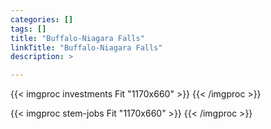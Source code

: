 ```yaml
---
categories: []
tags: []
title: "Buffalo-Niagara Falls"
linkTitle: "Buffalo-Niagara Falls"
description: >

---
```


{{< imgproc investments Fit "1170x660" >}}
{{< /imgproc >}}

{{< imgproc stem-jobs Fit "1170x660" >}}
{{< /imgproc >}}